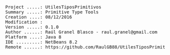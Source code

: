 <pre>
Project .....: UtilesTiposPrimitivos
Summary .....: Primitive Type Tools
Creation ....: 08/12/2016
Modification : 
Version .....: 0.1.0
Author ......: Raúl Granel Blasco - raul.granel@gmail.com
Platform ....: Java 8
IDE .........: NetBeans 8.2
Remote ......: https://github.com/RaulGB88/UtilesTiposPrimitivos.git
</pre>
